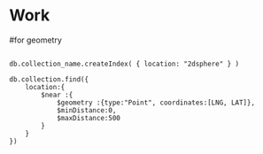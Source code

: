 # Work


#for geometry

<pre><code>
db.collection_name.createIndex( { location: "2dsphere" } )

db.collection.find({  
	location:{  
		$near :{  
			$geometry :{type:"Point", coordinates:[LNG, LAT]},  
			$minDistance:0,  
			$maxDistance:500  
		}  
	}  
})  
</code></pre>
